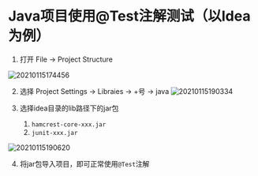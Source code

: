 # Java项目使用@Test注解测试（以Idea为例）

1. 打开 File -> Project Structure

![20210115174456](https://cdn.jsdelivr.net/gh/SuperMarioYL/ImageHostingService@master/resources/blogs/20210115174456.png)

2. 选择 Project Settings -> Libraies -> +号 -> java
![20210115190334](https://cdn.jsdelivr.net/gh/SuperMarioYL/ImageHostingService@master/resources/blogs/20210115190334.png)

3. 选择idea目录的lib路径下的jar包
   1. `hamcrest-core-xxx.jar`
   2. `junit-xxx.jar`

![20210115190620](https://cdn.jsdelivr.net/gh/SuperMarioYL/ImageHostingService@master/resources/blogs/20210115190620.png)

4. 将jar包导入项目，即可正常使用`@Test`注解